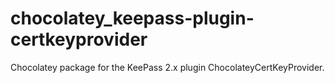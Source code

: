 # chocolatey_keepass-plugin-certkeyprovider
Chocolatey package for the KeePass 2.x plugin ChocolateyCertKeyProvider.
